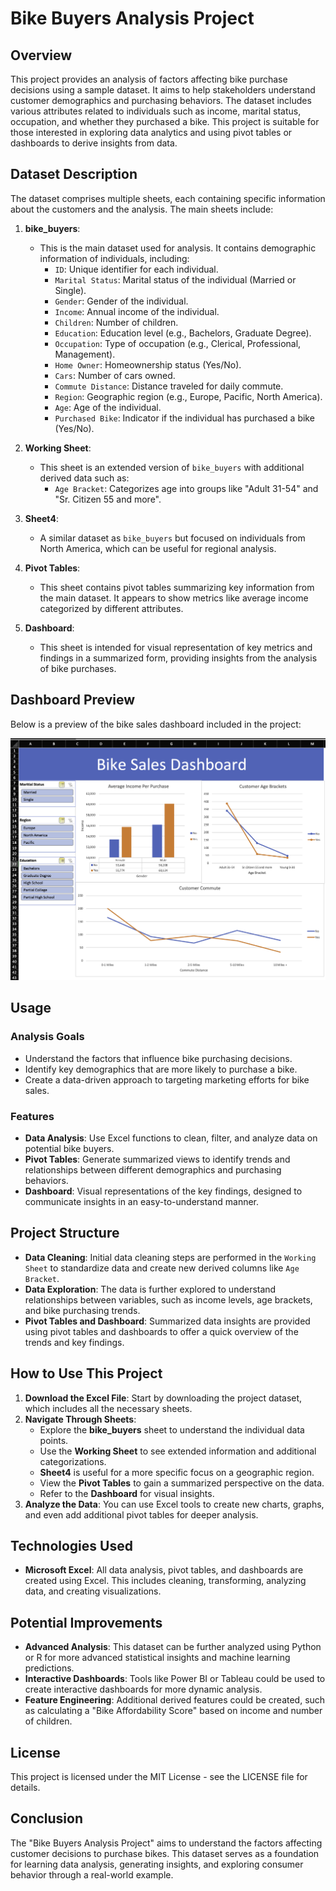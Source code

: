 # Bike Buyers Analysis Project

## Overview

This project provides an analysis of factors affecting bike purchase decisions using a sample dataset. It aims to help stakeholders understand customer demographics and purchasing behaviors. The dataset includes various attributes related to individuals such as income, marital status, occupation, and whether they purchased a bike. This project is suitable for those interested in exploring data analytics and using pivot tables or dashboards to derive insights from data.

## Dataset Description

The dataset comprises multiple sheets, each containing specific information about the customers and the analysis. The main sheets include:

1. **bike_buyers**: 
   - This is the main dataset used for analysis. It contains demographic information of individuals, including:
     - `ID`: Unique identifier for each individual.
     - `Marital Status`: Marital status of the individual (Married or Single).
     - `Gender`: Gender of the individual.
     - `Income`: Annual income of the individual.
     - `Children`: Number of children.
     - `Education`: Education level (e.g., Bachelors, Graduate Degree).
     - `Occupation`: Type of occupation (e.g., Clerical, Professional, Management).
     - `Home Owner`: Homeownership status (Yes/No).
     - `Cars`: Number of cars owned.
     - `Commute Distance`: Distance traveled for daily commute.
     - `Region`: Geographic region (e.g., Europe, Pacific, North America).
     - `Age`: Age of the individual.
     - `Purchased Bike`: Indicator if the individual has purchased a bike (Yes/No).

2. **Working Sheet**:
   - This sheet is an extended version of `bike_buyers` with additional derived data such as:
     - `Age Bracket`: Categorizes age into groups like "Adult 31-54" and "Sr. Citizen 55 and more".

3. **Sheet4**:
   - A similar dataset as `bike_buyers` but focused on individuals from North America, which can be useful for regional analysis.

4. **Pivot Tables**:
   - This sheet contains pivot tables summarizing key information from the main dataset. It appears to show metrics like average income categorized by different attributes.

5. **Dashboard**:
   - This sheet is intended for visual representation of key metrics and findings in a summarized form, providing insights from the analysis of bike purchases.

## Dashboard Preview

Below is a preview of the bike sales dashboard included in the project:

![Bike Sales Dashboard](bikeExcelVisual.png)

## Usage

### Analysis Goals
- Understand the factors that influence bike purchasing decisions.
- Identify key demographics that are more likely to purchase a bike.
- Create a data-driven approach to targeting marketing efforts for bike sales.

### Features
- **Data Analysis**: Use Excel functions to clean, filter, and analyze data on potential bike buyers.
- **Pivot Tables**: Generate summarized views to identify trends and relationships between different demographics and purchasing behaviors.
- **Dashboard**: Visual representations of the key findings, designed to communicate insights in an easy-to-understand manner.

## Project Structure

- **Data Cleaning**: Initial data cleaning steps are performed in the `Working Sheet` to standardize data and create new derived columns like `Age Bracket`.
- **Data Exploration**: The data is further explored to understand relationships between variables, such as income levels, age brackets, and bike purchasing trends.
- **Pivot Tables and Dashboard**: Summarized data insights are provided using pivot tables and dashboards to offer a quick overview of the trends and key findings.

## How to Use This Project

1. **Download the Excel File**: Start by downloading the project dataset, which includes all the necessary sheets.
2. **Navigate Through Sheets**:
   - Explore the **bike_buyers** sheet to understand the individual data points.
   - Use the **Working Sheet** to see extended information and additional categorizations.
   - **Sheet4** is useful for a more specific focus on a geographic region.
   - View the **Pivot Tables** to gain a summarized perspective on the data.
   - Refer to the **Dashboard** for visual insights.
3. **Analyze the Data**: You can use Excel tools to create new charts, graphs, and even add additional pivot tables for deeper analysis.

## Technologies Used

- **Microsoft Excel**: All data analysis, pivot tables, and dashboards are created using Excel. This includes cleaning, transforming, analyzing data, and creating visualizations.

## Potential Improvements

- **Advanced Analysis**: This dataset can be further analyzed using Python or R for more advanced statistical insights and machine learning predictions.
- **Interactive Dashboards**: Tools like Power BI or Tableau could be used to create interactive dashboards for more dynamic analysis.
- **Feature Engineering**: Additional derived features could be created, such as calculating a "Bike Affordability Score" based on income and number of children.

## License

This project is licensed under the MIT License - see the LICENSE file for details.

## Conclusion

The "Bike Buyers Analysis Project" aims to understand the factors affecting customer decisions to purchase bikes. This dataset serves as a foundation for learning data analysis, generating insights, and exploring consumer behavior through a real-world example.

